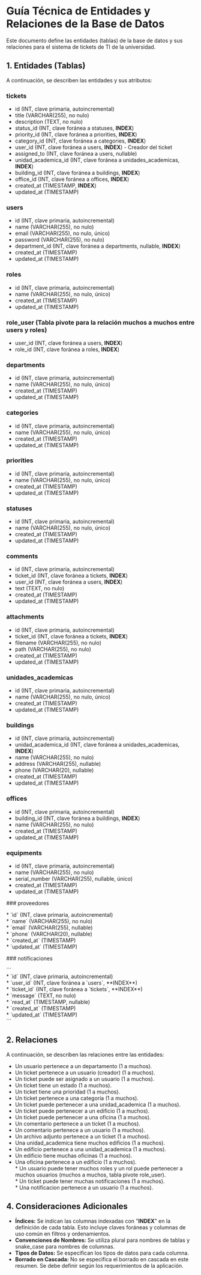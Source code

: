 # **Guía Técnica de Entidades y Relaciones de la Base de Datos**

Este documento define las entidades (tablas) de la base de datos y sus relaciones para el sistema de tickets de TI de la universidad.

## **1\. Entidades (Tablas)**

A continuación, se describen las entidades y sus atributos:

### **tickets**

* id (INT, clave primaria, autoincremental)  
* title (VARCHAR(255), no nulo)  
* description (TEXT, no nulo)  
* status\_id (INT, clave foránea a statuses, **INDEX**)  
* priority\_id (INT, clave foránea a priorities, **INDEX**)  
* category\_id (INT, clave foránea a categories, **INDEX**)  
* user\_id (INT, clave foránea a users, **INDEX**) \- Creador del ticket  
* assigned\_to (INT, clave foránea a users, nullable)  
* unidad\_academica\_id (INT, clave foránea a unidades\_academicas, **INDEX**)  
* building\_id (INT, clave foránea a buildings, **INDEX**)  
* office\_id (INT, clave foránea a offices, **INDEX**)  
* created\_at (TIMESTAMP, **INDEX**)  
* updated\_at (TIMESTAMP)

### **users**

* id (INT, clave primaria, autoincremental)  
* name (VARCHAR(255), no nulo)  
* email (VARCHAR(255), no nulo, único)  
* password (VARCHAR(255), no nulo)  
* department\_id (INT, clave foránea a departments, nullable, **INDEX**)  
* created\_at (TIMESTAMP)  
* updated\_at (TIMESTAMP)

### **roles**

* id (INT, clave primaria, autoincremental)  
* name (VARCHAR(255), no nulo, único)  
* created\_at (TIMESTAMP)  
* updated\_at (TIMESTAMP)

### **role\_user (Tabla pivote para la relación muchos a muchos entre users y roles)**

* user\_id (INT, clave foránea a users, **INDEX**)  
* role\_id (INT, clave foránea a roles, **INDEX**)

### **departments**

* id (INT, clave primaria, autoincremental)  
* name (VARCHAR(255), no nulo, único)  
* created\_at (TIMESTAMP)  
* updated\_at (TIMESTAMP)

### **categories**

* id (INT, clave primaria, autoincremental)  
* name (VARCHAR(255), no nulo, único)  
* created\_at (TIMESTAMP)  
* updated\_at (TIMESTAMP)

### **priorities**

* id (INT, clave primaria, autoincremental)  
* name (VARCHAR(255), no nulo, único)  
* created\_at (TIMESTAMP)  
* updated\_at (TIMESTAMP)

### **statuses**

* id (INT, clave primaria, autoincremental)  
* name (VARCHAR(255), no nulo, único)  
* created\_at (TIMESTAMP)  
* updated\_at (TIMESTAMP)

### **comments**

* id (INT, clave primaria, autoincremental)  
* ticket\_id (INT, clave foránea a tickets, **INDEX**)  
* user\_id (INT, clave foránea a users, **INDEX**)  
* text (TEXT, no nulo)  
* created\_at (TIMESTAMP)  
* updated\_at (TIMESTAMP)

### **attachments**

* id (INT, clave primaria, autoincremental)  
* ticket\_id (INT, clave foránea a tickets, **INDEX**)  
* filename (VARCHAR(255), no nulo)  
* path (VARCHAR(255), no nulo)  
* created\_at (TIMESTAMP)  
* updated\_at (TIMESTAMP)

### **unidades\_academicas**

* id (INT, clave primaria, autoincremental)  
* name (VARCHAR(255), no nulo, único)  
* created\_at (TIMESTAMP)  
* updated\_at (TIMESTAMP)

### **buildings**

* id (INT, clave primaria, autoincremental)  
* unidad\_academica\_id (INT, clave foránea a unidades\_academicas, **INDEX**)  
* name (VARCHAR(255), no nulo)  
* address (VARCHAR(255), nullable)  
* phone (VARCHAR(20), nullable)  
* created\_at (TIMESTAMP)  
* updated\_at (TIMESTAMP)

### **offices**

* id (INT, clave primaria, autoincremental)  
* building\_id (INT, clave foránea a buildings, **INDEX**)  
* name (VARCHAR(255), no nulo)  
* created\_at (TIMESTAMP)  
* updated\_at (TIMESTAMP)

### **equipments**

* id (INT, clave primaria, autoincremental)  
* name (VARCHAR(255), no nulo)  
* serial\_number (VARCHAR(255), nullable, único)  
* created\_at (TIMESTAMP)  
* updated\_at (TIMESTAMP)

\#\#\# proveedores

\* \`id\` (INT, clave primaria, autoincremental)  
\* \`name\` (VARCHAR(255), no nulo)  
\* \`email\` (VARCHAR(255), nullable)  
\* \`phone\` (VARCHAR(20), nullable)  
\* \`created\_at\` (TIMESTAMP)  
\* \`updated\_at\` (TIMESTAMP)

\#\#\# notificaciones

\`\`\`  
\* \`id\` (INT, clave primaria, autoincremental)  
\* \`user\_id\` (INT, clave foránea a \`users\`, \*\*INDEX\*\*)  
\* \`ticket\_id\` (INT, clave foránea a \`tickets\`, \*\*INDEX\*\*)  
\* \`message\` (TEXT, no nulo)  
\* \`read\_at\` (TIMESTAMP, nullable)  
\* \`created\_at\` (TIMESTAMP)  
\* \`updated\_at\` (TIMESTAMP)  
\`\`\`

## **2\. Relaciones**

A continuación, se describen las relaciones entre las entidades:

* Un usuario pertenece a un departamento (1 a muchos).  
* Un ticket pertenece a un usuario (creador) (1 a muchos).  
* Un ticket puede ser asignado a un usuario (1 a muchos).  
* Un ticket tiene un estado (1 a muchos).  
* Un ticket tiene una prioridad (1 a muchos).  
* Un ticket pertenece a una categoría (1 a muchos).  
* Un ticket puede pertenecer a una unidad\_academica (1 a muchos).  
* Un ticket puede pertenecer a un edificio (1 a muchos).  
* Un ticket puede pertenecer a una oficina (1 a muchos).  
* Un comentario pertenece a un ticket (1 a muchos).  
* Un comentario pertenece a un usuario (1 a muchos).  
* Un archivo adjunto pertenece a un ticket (1 a muchos).  
* Una unidad\_academica tiene muchos edificios (1 a muchos).  
* Un edificio pertenece a una unidad\_academica (1 a muchos).  
* Un edificio tiene muchas oficinas (1 a muchos).  
* Una oficina pertenece a un edificio (1 a muchos).  
  \* Un usuario puede tener muchos roles y un rol puede pertenecer a muchos usuarios (muchos a muchos, tabla pivote role\_user).  
  \* Un ticket puede tener muchas notificaciones (1 a muchos).  
  \* Una notificacion pertenece a un usuario (1 a muchos).

## **4\. Consideraciones Adicionales**

* **Índices:** Se indican las columnas indexadas con "**INDEX**" en la definición de cada tabla. Esto incluye claves foráneas y columnas de uso común en filtros y ordenamientos.  
* **Convenciones de Nombres:** Se utiliza plural para nombres de tablas y snake\_case para nombres de columnas.  
* **Tipos de Datos:** Se especifican los tipos de datos para cada columna.  
* **Borrado en Cascada:** No se especifica el borrado en cascada en este resumen. Se debe definir según los requerimientos de la aplicación.